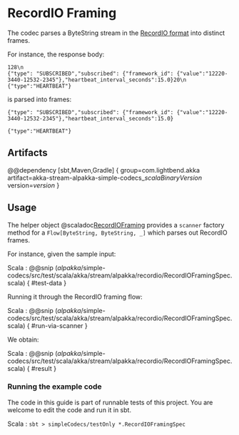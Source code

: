 # RecordIO Framing

The codec parses a ByteString stream in the
[RecordIO format](http://mesos.apache.org/documentation/latest/scheduler-http-api/#recordio-response-format) into distinct frames.

For instance, the response body:
```
128\n
{"type": "SUBSCRIBED","subscribed": {"framework_id": {"value":"12220-3440-12532-2345"},"heartbeat_interval_seconds":15.0}20\n
{"type":"HEARTBEAT"}
```
is parsed into frames:
```
{"type": "SUBSCRIBED","subscribed": {"framework_id": {"value":"12220-3440-12532-2345"},"heartbeat_interval_seconds":15.0}
```
```
{"type":"HEARTBEAT"}
```

## Artifacts

@@dependency [sbt,Maven,Gradle] {
  group=com.lightbend.akka
  artifact=akka-stream-alpakka-simple-codecs_$scalaBinaryVersion$
  version=$version$
}

## Usage

The helper object @scaladoc[RecordIOFraming](akka.stream.alpakka.recordio.scaladsl.RecordIOFraming$) provides a `scanner`
factory method for a `Flow[ByteString, ByteString, _]` which parses out RecordIO frames.

For instance, given the sample input:

Scala
: @@snip ($alpakka$/simple-codecs/src/test/scala/akka/stream/alpakka/recordio/RecordIOFramingSpec.scala) { #test-data }

Running it through the RecordIO framing flow:

Scala
: @@snip ($alpakka$/simple-codecs/src/test/scala/akka/stream/alpakka/recordio/RecordIOFramingSpec.scala) { #run-via-scanner }

We obtain:

Scala
: @@snip ($alpakka$/simple-codecs/src/test/scala/akka/stream/alpakka/recordio/RecordIOFramingSpec.scala) { #result }

### Running the example code

The code in this guide is part of runnable tests of this project. You are welcome to edit the code and run it in sbt.

Scala
:   ```
    sbt
    > simpleCodecs/testOnly *.RecordIOFramingSpec
    ```
